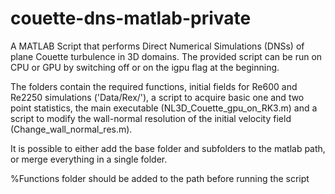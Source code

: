 # couette-dns-matlab-private
A MATLAB Script that performs Direct Numerical Simulations (DNSs) of plane Couette turbulence in 3D domains. 
The provided script can be run on CPU or GPU by switching off or on the igpu flag at the beginning.

The folders contain the required functions, initial fields for Re600 and Re2250 simulations ('Data/Rex/'), a script to 
acquire basic one and two point statistics, 
the main executable (NL3D_Couette_gpu_on_RK3.m) 
and a script to modify the wall-normal resolution of the initial velocity field (Change_wall_normal_res.m).

It is possible to either add the base folder and subfolders to the matlab path, or merge everything in a 
single folder.

%Functions folder should be added to the path before running the script
